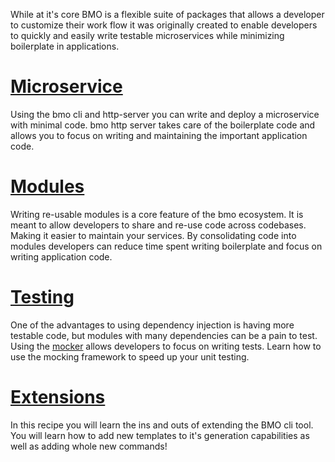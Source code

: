 
While at it's core BMO is a flexible suite of packages that allows a developer to customize their work flow
it was originally created to enable developers to quickly and easily write testable microservices
while minimizing boilerplate in applications.

# [Microservice](/recipes/microservice/)

Using the bmo cli and http-server you can write and deploy a microservice with minimal code. bmo http server
takes care of the boilerplate code and allows you to focus on writing and maintaining the important application code.

# [Modules](/recipes/modules/)

Writing re-usable modules is a core feature of the bmo ecosystem.
It is meant to allow developers to share and re-use code across codebases. Making it easier to maintain
your services. By consolidating code into modules developers can reduce time spent writing boilerplate
and focus on writing application code.


# [Testing](/recipes/testing/)

One of the advantages to using dependency injection is having more testable code, but modules with
many dependencies can be a pain to test. Using the [mocker](/packages/mocker/) allows developers to focus
on writing tests. Learn how to use the mocking framework to speed up your unit testing.

# [Extensions](/recipes/extensions/)

In this recipe you will learn the ins and outs of extending the BMO cli tool. You will learn how to add new templates
to it's generation capabilities as well as adding whole new commands!
